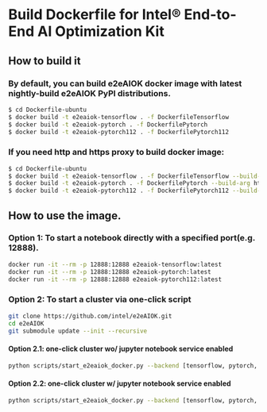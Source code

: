 # Build Dockerfile for Intel® End-to-End AI Optimization Kit

## How to build it

### By default, you can build e2eAIOK docker image with latest nightly-build e2eAIOK PyPI distributions.
``` bash
$ cd Dockerfile-ubuntu
$ docker build -t e2eaiok-tensorflow . -f DockerfileTensorflow
$ docker build -t e2eaiok-pytorch . -f DockerfilePytorch
$ docker build -t e2eaiok-pytorch112 . -f DockerfilePytorch112
```

### If you need http and https proxy to build docker image:
``` bash
$ cd Dockerfile-ubuntu
$ docker build -t e2eaiok-tensorflow . -f DockerfileTensorflow --build-arg http_proxy=http://proxy-ip:proxy-port --build-arg https_proxy=http://proxy-ip:proxy-port
$ docker build -t e2eaiok-pytorch . -f DockerfilePytorch --build-arg http_proxy=http://proxy-ip:proxy-port --build-arg https_proxy=http://proxy-ip:proxy-port
$ docker build -t e2eaiok-pytorch112 . -f DockerfilePytorch112 --build-arg http_proxy=http://proxy-ip:proxy-port --build-arg https_proxy=http://proxy-ip:proxy-port
```

## How to use the image.

### Option 1: To start a notebook directly with a specified port(e.g. 12888).
``` bash
docker run -it --rm -p 12888:12888 e2eaiok-tensorflow:latest
docker run -it --rm -p 12888:12888 e2eaiok-pytorch:latest
docker run -it --rm -p 12888:12888 e2eaiok-pytorch112:latest
```

### Option 2: To start a cluster via one-click script
``` bash
git clone https://github.com/intel/e2eAIOK.git
cd e2eAIOK
git submodule update --init --recursive
```

#### Option 2.1: one-click cluster wo/ jupyter notebook service enabled
``` bash
python scripts/start_e2eaiok_docker.py --backend [tensorflow, pytorch, pytorch112] --dataset_path ../ --workers host1, host2, host3, host4 --proxy "http://addr:ip"
```

#### Option 2.2: one-click cluster w/ jupyter notebook service enabled
``` bash
python scripts/start_e2eaiok_docker.py --backend [tensorflow, pytorch, pytorch112] --dataset_path ../ --workers host1, host2, host3, host4 --proxy "http://addr:ip" --jupyter_mode
```